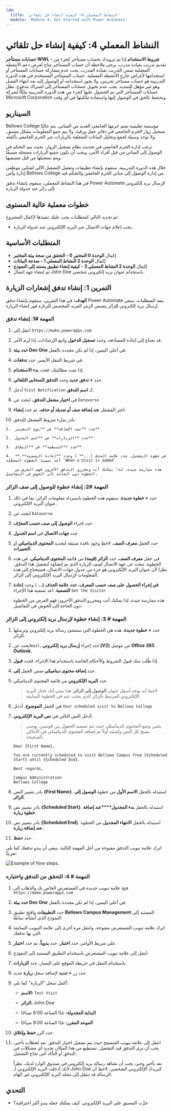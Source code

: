 ```yaml
---
lab:
  title: 'النشاط المعملي 4: كيفية إنشاء حل تلقائي'
  module: 'Module 4: Get Started with Power Automate'
---
```


# النشاط المعملي 4: كيفية إنشاء حل تلقائي

**حسابات مستأجر WWL - شروط الاستخدام** إذا تم تزويدك بحساب مستأجر كجزء من تقديم تدريب بقيادة مدرب، يرجى ملاحظة أن حساب المستأجر متاح لغرض دعم الأنشطة المعملية ضمن التدريب بقيادة المدرب. يجب عدم مشاركة حسابات المستأجر أو استخدامها لأغراض خارج الأنشطة المعملية. حساب المستأجر المستخدم في هذه الدورة التدريبية هو حساب مستأجر تجريبي، ولا يجوز استخدامه أو الوصول إليه بعد انتهاء الفصل وهو غير مؤهل للتمديد. يجب عدم تحويل حسابات المستأجر إلى اشتراك مدفوع. تظل حسابات المستأجر التي تم الحصول عليها كجزء من هذه الدورة التدريبية ملكًا لشركة Microsoft Corporation ونحتفظ بالحق في الوصول إليها واستعادة ملكيتها في أي وقت. 

## السيناريو

Bellows College مؤسسة تعليمية يضم حرمها الجامعي العديد من المباني. يتم حاليًا تسجيل زوار الحرم الجامعي في دفاتر عمل ورقية. ولا يتم جمع المعلومات بشكل متسق، ولا توجد وسيلة لجمع وتحليل البيانات المتعلقة بالزيارات عبر الحرم الجامعي بأكمله.

ترغب إدارة الحرم الجامعي في تحديث نظام تسجيل الزوار، بحيث يتم التحكم في الوصول إلى المباني من قبل أفراد الأمن، ويجب أن تكون جميع الزيارات مسجلة مسبقًا ويتم تسجيلها من قبل مضيفيها.

خلال هذه الدورة التدريبية، ستقوم بإنشاء تطبيقات وتفعيل التشغيل الآلي لتمكين موظفي إدارة وأمن Bellows College من إدارة الوصول إلى مباني الحرم الجامعي والتحكم فيه.

في هذا النشاط المعملي، ستقوم بإنشاء تدفق Power Automate لإرسال بريد إلكتروني إلى زائر عند جدولة الزيارة.

## خطوات معملية عالية المستوى

تم تحديد التالي كمتطلبات يجب عليك تنفيذها لإكمال المشروع:

- يجب إعلام جهات الاتصال عبر البريد الإلكتروني عند جدولة الزيارة.

## المتطلبات الأساسية

- إكمال **الوحدة 0 المختبر 0 - التحقق من صحة بيئة المختبر**
- إكمال **الوحدة 2 النشاط المعملي 1 - نمذجة البيانات**
- إكمال **الوحدة 2 النشاط المعملي 3 - كيفية إنشاء تطبيق يستند إلى النموذج**
- تم إنشاء جهة اتصال John Doe باستخدام عنوان بريد إلكتروني شخصي.

## التمرين 1: إنشاء تدفق إشعارات الزيارة

**الهدف:** في هذا التمرين، ستقوم بإنشاء تدفق Power Automate ينفذ المتطلبات. ينبغي إرسال بريد إلكتروني للزائر يتضمن الرمز الفريد المخصص للزيارة فور إنشاء الزيارة.

### المهمة \#1: إنشاء تدفق

1.  انتقل إلى `https://make.powerapps.com`

2.  قد تحتاج إلى إعادة المصادقة، وحدد **تسجيل الدخول** واتبع الإرشادات، إذا لزم الأمر.

3.  **حدد بيئة Dev One** في أعلى اليمين، إذا لم تكن محددة بالفعل.

4.  في شريط التنقل الأيسر، حدد **تدفقات**.

5.  إذا تمت مطالبتك، فحدد **بدء الاستخدام**.

6.  حدد **+ تدفق جديد** وحدد **التدفق السحابي التلقائي**.

7.  أدخل `Visit Notification` كـ **اسم التدفق**.

8.  في **اختيار مشغل التدفق**، ابحث عن `Dataverse`

9.  اختر المشغل **عند إضافة صف أو تعديله أو حذفه**، ثم حدد **إنشاء**.

10.  بادر بملء شروط المشغل للتدفق:

    1.  حدد **تمت الإضافة** في **نوع التغيير**

    2.  حدد **الزيارات** في **اسم الجدول**

    3.  حدد **المنظمة** في **النطاق**

    4.  **في خطوة التشغيل، حدد علامة الحذف (...** ) وحدد **إعادة التسمية**. أعد تسمية الخطوة المشغِّلة `When a Visit is added` 

        هذه ممارسة جيدة، لذا يمكنك أنت ومحررو التدفق الآخرون فهم الغرض من الخطوة دون الحاجة إلى الخوض في التفاصيل.


### المهمة \#2: إنشاء خطوة للوصول إلى صف الزائر

1.  حدد **+ خطوة جديدة**. ستقوم هذه الخطوة باسترداد معلومات الزائر، بما في ذلك عنوان البريد الإلكتروني.

2.  ابحث عن `Dataverse`

3.  حدد إجراء **الوصول إلى صف حسب المعرّف**.

4.  حدد **جهات الاتصال** في **اسم الجدول**

5.  حدد الحقل **معرف الصف**. لاحظ وجود نافذة منبثقة لتحديد **المحتوى الديناميكي** أو **التعبيرات**.

6.  في حقل **معرف الصف**، حدد **الزائر (قيمة)** من قائمة **المحتوى الديناميكي**. في هذه الخطوة، تبحث عن جهة الاتصال لصف الزيارة الذي تم إنشاؤه لتشغيل هذا التدفق. نظرا لأن عنوان البريد الإلكتروني هو جزء من جدول جهات الاتصال، فستحتاج إلى هذه المعلومات لإرسال البريد الإلكتروني إلى الزائر.

7.  **في إجراء **الحصول على صف حسب المعرف**، حدد علامة الحذف (...** ) وحدد **إعادة التسمية**. أعد تسمية هذا الإجراء `Get the Visitor`
 
    هذه ممارسة جيدة، لذا يمكنك أنت ومحررو التدفق الآخرون فهم الغرض من الخطوة دون الحاجة إلى الخوض في التفاصيل.


### المهمة \# 3: إنشاء خطوة لإرسال بريد إلكتروني إلى الزائر

1.  حدد **+ خطوة جديدة**. هذه هي الخطوة التي ستنشئ رسالة بريد إلكتروني وترسلها للزائر.

2.  ابحث عن`mail`، حدد إجراء **إرسال بريد إلكتروني (V2)** من موصل **Office 365 Outlook**.

3.  إذا طُلب منك قبول الشروط والأحكام الخاصة باستخدام هذا الإجراء، فحدد **قبول**.

4.  حدد **إضافة محتوى ديناميكي** ضمن الحقل **إلى**. 
    
5.  حدد **البريد الإلكتروني** من قائمة المحتوى الديناميكي.

    > لاحظ أنه يوجد أسفل عنوان **الوصول إلى الزائر**. هذا يعني أنك تختار البريد الإلكتروني المرتبط بالزائر الذي بحثت عنه في الخطوة السابقة.

7.  في الحقل **الموضوع**، أدخل `Your scheduled visit to Bellows College`

8.  أدخل النص التالي في **نص البريد الإلكتروني**:

    > يتعين وضع المحتوى الديناميكي حيث تتم تسمية الحقول بين قوسين. يوصى بنسخ كل النص ولصقه أولاً ثم إضافة المحتوى الديناميكي في الأماكن الصحيحة.

    ~~~~~~~~~~~~~~~~~~~~~~~~~~~~~~~~~~~~~~~~~~~~~~~~~~~~~~~~~~~~~~~~~~~~~~~~~~~~~~~~
    Dear {First Name},

    You are currently scheduled to visit Bellows Campus from {Scheduled Start} until {Scheduled End}.

    Best regards,

    Campus Administration
    Bellows College
    ~~~~~~~~~~~~~~~~~~~~~~~~~~~~~~~~~~~~~~~~~~~~~~~~~~~~~~~~~~~~~~~~~~~~~~~~~~~~~~~~

8.  بادر بتمييز النص **{First Name}**. استبدله بالحقل **الاسم الأول** من خطوة **الوصول إلى الزائر**.

9.  بادر بتمييز نص **{Scheduled Start}**. استبدله بالحقل **بدء المجدول****عند إضافة خطوة زيارة**.

10.  بادر بتمييز نص **{Scheduled End}**. استبدله بالحقل **الانتهاء المجدول** من الخطوة **عند إضافة زيارة**.

11.  حدد **حفظ**.

اترك علامة تبويب التدفق مفتوحة من أجل المهمة التالية. ينبغي أن يبدو تدفقك كما يلي تقريبًا:

![Example of flow steps.](media/4-Flow.png)


### المهمة \# 4: التحقق من التدفق واختباره

1.  فتح علامة تبويب جديدة في المستعرض الخاص بك والذهاب إلى `https://make.powerapps.com`

2.  **حدد بيئة Dev One** في أعلى اليمين، إذا لم تكن محددة بالفعل.

3.  حدد **التطبيقات** وافتح تطبيق **Bellows Campus Management** المستند إلى النموذج الذي أنشأته سابقًا.

3.  اترك علامة تبويب المستعرض مفتوحة، وانتقل مرة أخرى إلى علامة التبويب السابقة التي بها تدفقك.

4.  على شريط الأوامر، حدد **اختبار**. حدد **يدوياً**، ثم حدد **اختبار**.

5.  انتقل إلى علامة تبويب المستعرض باستخدام التطبيق المستند إلى النموذج. 

6.  باستخدام التنقل في خريطة الموقع على اليسار، حدد **الزيارات**.

6.  حدد زر **+ جديد** لإضافة سجل **زيارة** جديد.

7.  أكمل سجل "الزيارة" كما يلي:

    -   **الاسم:** `Test Visit`

    -   **الزائر:** John Doe

    -   **البداية المجدولة:** غدًا الساعة 8:00 صباحًا

    -   **الموعد المقرر:** غدًا الساعة 9:00 صباحًا

8.  حدد الزر **حفظ وإغلاق**.

9.  انتقل إلى علامة تبويب المتصفح حيث يتم تشغيل اختبار التدفق. بعد لحظات تأخير، يجب أن ترى التدفق قيد التشغيل. تستطيع من هذا المكان تحديد أي مشكلات في التدفق أو التأكد أمن نجاح التشغيل.

    بعد تأخير وجيز، يجب أن تشاهد رسالة بريد إلكتروني في صندوق الوارد لديك، نظراً لأنك أدخلت البريد الإلكتروني لـ John Doe كبريدك الإلكتروني الشخصي. لاحظ أن الرسالة قد تنتقل إلى مجلد البريد الإلكتروني غير الهام.


## التحدي

- جرِّب التنسيق على البريد الإلكتروني. كيف يمكنك جعله يبدو أكثر احترافية؟


